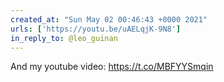 ```yaml
---
created_at: "Sun May 02 00:46:43 +0000 2021"
urls: ['https://youtu.be/uAELqjK-9N8']
in_reply_to: @leo_guinan
---
```


And my youtube video:
https://t.co/MBFYYSmqin